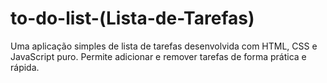 # to-do-list-(Lista-de-Tarefas)
Uma aplicação simples de lista de tarefas desenvolvida com HTML, CSS e JavaScript puro. Permite adicionar e remover tarefas de forma prática e rápida.

